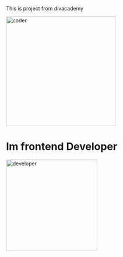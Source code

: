 This is project from divacademy

<img src="https://cdn.dribbble.com/users/239755/screenshots/3019824/dave_coding_dribbble.gif" alt="coder" height="300" />

<h1>Im frontend Developer</h1>

<img src="https://agulhadeouroatelie.com/wp-content/uploads/2021/06/ouou-12.gif" alt="developer" height="250">